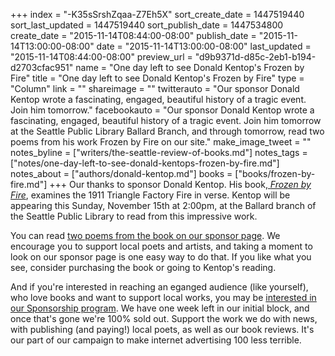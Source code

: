 +++
index = "-K35sSrshZqaa-Z7Eh5X"
sort_create_date = 1447519440
sort_last_updated = 1447519440
sort_publish_date = 1447534800
create_date = "2015-11-14T08:44:00-08:00"
publish_date = "2015-11-14T13:00:00-08:00"
date = "2015-11-14T13:00:00-08:00"
last_updated = "2015-11-14T08:44:00-08:00"
preview_url = "d9b9371d-d85c-2eb1-b194-d2703cfac951"
name = "One day left to see Donald Kentop's Frozen by Fire"
title = "One day left to see Donald Kentop's Frozen by Fire"
type = "Column"
link = ""
shareimage = ""
twitterauto = "Our sponsor Donald Kentop wrote a fascinating, engaged, beautiful history of a tragic event. Join him tomorrow."
facebookauto = "Our sponsor Donald Kentop wrote a fascinating, engaged, beautiful history of a tragic event. Join him tomorrow at the Seattle Public Library Ballard Branch, and through tomorrow, read two poems from his work Frozen by Fire on our site."
make_image_tweet = ""
notes_byline = ["writers/the-seattle-review-of-books.md"]
notes_tags = ["notes/one-day-left-to-see-donald-kentops-frozen-by-fire.md"]
notes_about = ["authors/donald-kentop.md"]
books = ["books/frozen-by-fire.md"]
+++
Our thanks to sponsor Donald Kentop. His book,[ _Frozen by Fire_](http://seattlereviewofbooks.com/sponsorships "The Seattle Review of Books - sponsorships"), examines the 1911 Triangle Factory Fire in verse. Kentop will be appearing this Sunday, November 15th at 2:00pm, at the Ballard branch of the Seattle Public Library to read from this impressive work. 

You can read [two poems from the book on our sponsor page](http://seattlereviewofbooks.com/sponsorships "The Seattle Review of Books - sponsorships"). We encourage you to support local poets and artists, and taking a moment to look on our sponsor page is one easy way to do that. If you like what you see, consider purchasing the book or going to Kentop's reading. 

And if you're interested in reaching an eganged audience (like yourself), who love books and want to support local works, you may be [interested in our Sponsorship program](http://seattlereviewofbooks.com/sponsor/ "The Seattle Review of Books - Sponsor the Seattle Review of Books"). We have one week left in our initial block, and once that's gone we're 100% sold out. Support the work we do with news, with publishing (and paying!) local poets, as well as our book reviews. It's our part of our campaign to make internet advertising 100 less terrible. 